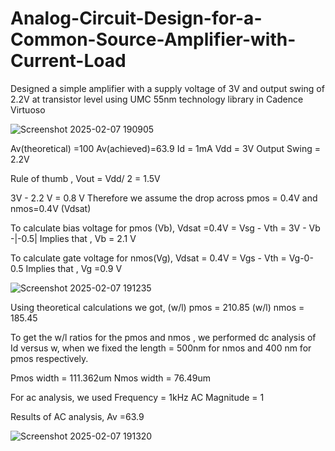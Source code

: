 # Analog-Circuit-Design-for-a-Common-Source-Amplifier-with-Current-Load
Designed a simple amplifier with a supply voltage of 3V and output swing of 2.2V at transistor level using UMC 55nm technology library in Cadence Virtuoso

![Screenshot 2025-02-07 190905](https://github.com/user-attachments/assets/9f580c37-4979-4366-887e-2d55a368e52c)

Av(theoretical) =100
Av(achieved)=63.9
Id = 1mA
Vdd = 3V
Output Swing = 2.2V

Rule of thumb , Vout = Vdd/ 2 = 1.5V 

3V - 2.2 V = 0.8 V
Therefore we assume the drop across pmos = 0.4V and nmos=0.4V (Vdsat)

To calculate bias voltage for pmos (Vb),
Vdsat =0.4V = Vsg - Vth = 3V - Vb -|-0.5|
Implies that , Vb = 2.1 V

To calculate gate voltage for nmos(Vg),
Vdsat = 0.4V = Vgs - Vth = Vg-0-0.5
Implies that , Vg =0.9 V

![Screenshot 2025-02-07 191235](https://github.com/user-attachments/assets/91fba7b9-c4a6-45c7-9262-09a9d24e0a37)

Using theoretical calculations we got, 
(w/l) pmos = 210.85
(w/l) nmos = 185.45

To get the w/l ratios for the pmos and nmos , we performed dc analysis of Id versus w, when we fixed the length = 500nm for nmos and 400 nm for pmos respectively.

Pmos width = 111.362um
Nmos width = 76.49um 

For ac analysis, we used
Frequency = 1kHz
AC Magnitude = 1

Results of AC analysis, Av =63.9

![Screenshot 2025-02-07 191320](https://github.com/user-attachments/assets/cf21c923-d50e-4f70-835f-cda714f733e7)
